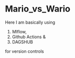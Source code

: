 # Mario_vs_Wario

Here I am basically using

1. Mlflow,
2. Github Actions &
3. DAGSHUB

for version controls
